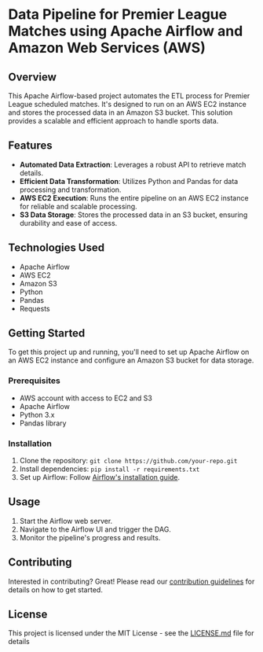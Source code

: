 # Data Pipeline for Premier League Matches using Apache Airflow and Amazon Web Services (AWS)

## Overview
This Apache Airflow-based project automates the ETL process for Premier League scheduled matches. It's designed to run on an AWS EC2 instance and stores the processed data in an Amazon S3 bucket. This solution provides a scalable and efficient approach to handle sports data.

## Features
- **Automated Data Extraction**: Leverages a robust API to retrieve match details.
- **Efficient Data Transformation**: Utilizes Python and Pandas for data processing and transformation.
- **AWS EC2 Execution**: Runs the entire pipeline on an AWS EC2 instance for reliable and scalable processing.
- **S3 Data Storage**: Stores the processed data in an S3 bucket, ensuring durability and ease of access.

## Technologies Used
- Apache Airflow
- AWS EC2
- Amazon S3
- Python
- Pandas
- Requests

## Getting Started
To get this project up and running, you'll need to set up Apache Airflow on an AWS EC2 instance and configure an Amazon S3 bucket for data storage.

### Prerequisites
- AWS account with access to EC2 and S3
- Apache Airflow
- Python 3.x
- Pandas library

### Installation
1. Clone the repository: `git clone https://github.com/your-repo.git`
2. Install dependencies: `pip install -r requirements.txt`
3. Set up Airflow: Follow [Airflow's installation guide](https://airflow.apache.org/docs/apache-airflow/stable/start.html).

## Usage
1. Start the Airflow web server.
2. Navigate to the Airflow UI and trigger the DAG.
3. Monitor the pipeline's progress and results.

## Contributing
Interested in contributing? Great! Please read our [contribution guidelines](CONTRIBUTING.md) for details on how to get started.

## License
This project is licensed under the MIT License - see the [LICENSE.md](LICENSE.md) file for details

